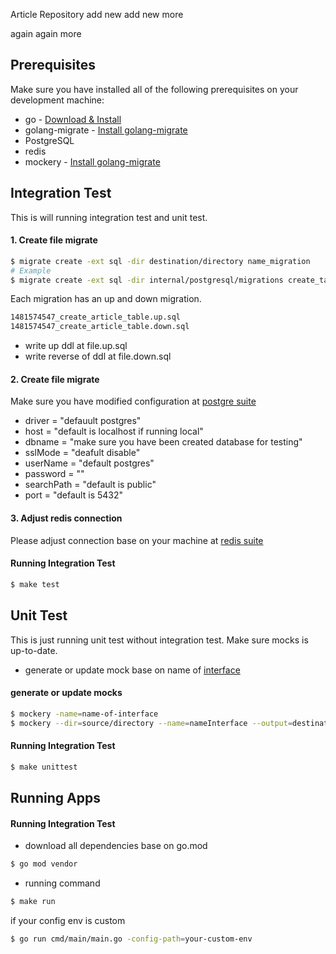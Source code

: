 
Article Repository
add new
add new more

again
again more
## Prerequisites
Make sure you have installed all of the following prerequisites on your development machine:
* go - [Download & Install](https://go.dev/dl/)
* golang-migrate - [Install golang-migrate](https://github.com/golang-migrate/migrate)
* PostgreSQL
* redis
* mockery - [Install golang-migrate](https://github.com/vektra/mockery)


## Integration Test
This is will running integration test and unit test.
#### 1. Create file migrate
```bash
$ migrate create -ext sql -dir destination/directory name_migration
# Example
$ migrate create -ext sql -dir internal/postgresql/migrations create_table_applicant_score
```

Each migration has an up and down migration.
```bash
1481574547_create_article_table.up.sql
1481574547_create_article_table.down.sql
```
* write up ddl at file.up.sql
* write reverse of ddl at file.down.sql

#### 2. Create file migrate
Make sure you have modified configuration at [postgre suite](./internal/postgresql/postgre_suite.go)
* driver     = "defauult postgres"
* host       = "default is localhost if running local"
* dbname     = "make sure you have been created database for testing"
* sslMode    = "deafult disable"
* userName   = "default postgres"
* password   = ""
* searchPath = "default is public"
* port       = "default is 5432"


#### 3. Adjust redis connection
Please adjust connection base on your machine at [redis suite](./internal/cache/redis_suite.go)

#### Running Integration Test
```bash
$ make test
```

## Unit Test
This is just running unit test without integration test. Make sure mocks is up-to-date.
* generate or update mock base on name of [interface](src/business/contract.go)
#### generate or update mocks
```bash
$ mockery -name=name-of-interface
$ mockery --dir=source/directory --name=nameInterface --output=destination/directory
```
#### Running Integration Test
```bash
$ make unittest
```

## Running Apps
#### Running Integration Test
* download all dependencies base on go.mod
```bash
$ go mod vendor
```
* running command
```bash
$ make run
```

if your config env is custom
```bash
$ go run cmd/main/main.go -config-path=your-custom-env
```
